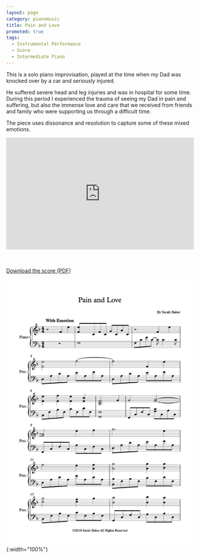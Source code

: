 ```yaml
---
layout: page
category: pianomusic
title: Pain and Love
promoted: true
tags:
  - Instrumental Performance
  - Score
  - Intermediate Piano
---
```


This is a solo piano improvisation, played at the time when my Dad was knocked over by a car and seriously injured. 

He suffered severe head and leg injuries and was in hospital for some time. During this period I experienced the trauma of seeing my Dad in pain and suffering, but also the immense love and care that we received from friends and family who were supporting us through a difficult time. 

The piece uses dissonance and resolution to capture some of these mixed emotions.

<iframe width="100%" height="300" scrolling="no" frameborder="no" src="https://w.soundcloud.com/player/?url=https%3A//api.soundcloud.com/tracks/383850761&amp;color=%23ff5500&amp;auto_play=false&amp;hide_related=false&amp;show_comments=true&amp;show_user=true&amp;show_reposts=false&amp;show_teaser=true&amp;visual=true"></iframe>

&nbsp;

[Download the score (PDF)](/public/files/pain-and-love.pdf)

![Pain and Love score example](/public/images/scores/pain-and-love.jpeg){:width="100%"}




